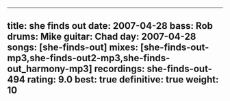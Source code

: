 
---
title: she finds out
date: 2007-04-28
bass:	Rob
drums:	Mike
guitar:	Chad
day: 2007-04-28
songs: [she-finds-out]
mixes: [she-finds-out-mp3,she-finds-out2-mp3,she-finds-out_harmony-mp3]
recordings: she-finds-out-494
rating: 9.0
best: true
definitive: true
weight: 10
---
